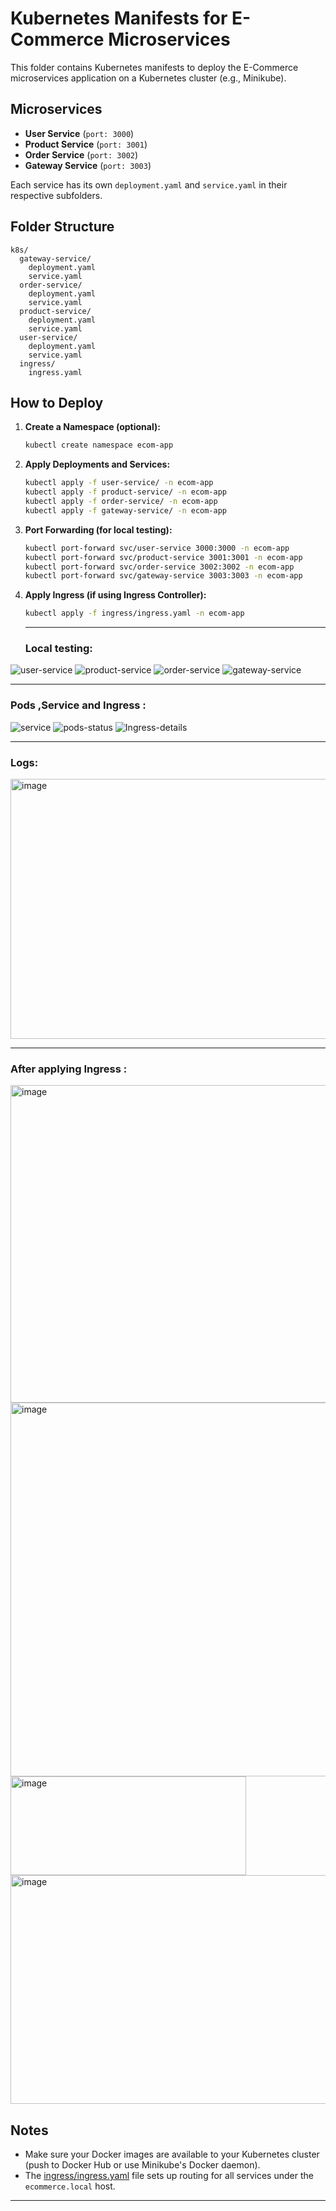 
# Kubernetes Manifests for E-Commerce Microservices

This folder contains Kubernetes manifests to deploy the E-Commerce microservices application on a Kubernetes cluster (e.g., Minikube).

## Microservices

- **User Service** (`port: 3000`)
- **Product Service** (`port: 3001`)
- **Order Service** (`port: 3002`)
- **Gateway Service** (`port: 3003`)

Each service has its own `deployment.yaml` and `service.yaml` in their respective subfolders.

## Folder Structure

```
k8s/
  gateway-service/
    deployment.yaml
    service.yaml
  order-service/
    deployment.yaml
    service.yaml
  product-service/
    deployment.yaml
    service.yaml
  user-service/
    deployment.yaml
    service.yaml
  ingress/
    ingress.yaml
```

## How to Deploy

1. **Create a Namespace (optional):**
   ```sh
   kubectl create namespace ecom-app
   ```

2. **Apply Deployments and Services:**
   ```sh
   kubectl apply -f user-service/ -n ecom-app
   kubectl apply -f product-service/ -n ecom-app
   kubectl apply -f order-service/ -n ecom-app
   kubectl apply -f gateway-service/ -n ecom-app
   ```



3. **Port Forwarding (for local testing):**
   ```sh
   kubectl port-forward svc/user-service 3000:3000 -n ecom-app
   kubectl port-forward svc/product-service 3001:3001 -n ecom-app
   kubectl port-forward svc/order-service 3002:3002 -n ecom-app
   kubectl port-forward svc/gateway-service 3003:3003 -n ecom-app
   ```

4. **Apply Ingress (if using Ingress Controller):**
   ```sh
   kubectl apply -f ingress/ingress.yaml -n ecom-app
   ```
   ---
   ### Local testing:
   
![user-service](https://github.com/user-attachments/assets/a2a0b3e5-eea7-455f-960e-c5e128cf8585)
![product-service](https://github.com/user-attachments/assets/e963a4c7-d099-4b7f-8645-b42c06e72202)
![order-service](https://github.com/user-attachments/assets/3c298b63-c098-4199-9a8f-587f3ff86c08)
![gateway-service](https://github.com/user-attachments/assets/8f591d2f-9303-4a27-956a-3e5c87c144de)

---

### Pods ,Service and Ingress :

![service](https://github.com/user-attachments/assets/cfa7621d-0333-4c57-bef5-6099c8e091a4)
![pods-status](https://github.com/user-attachments/assets/6a3576cc-70ce-40d0-8f71-df90a7ca618b)
![Ingress-details](https://github.com/user-attachments/assets/cc7f2f4e-1e47-4091-898c-1d9fe2d1f406)

---

### Logs:

<img width="1497" height="416" alt="image" src="https://github.com/user-attachments/assets/adb1ca90-20fb-44f1-9822-b1b13e7d77bd" />

---

### After applying Ingress :

<img width="967" height="508" alt="image" src="https://github.com/user-attachments/assets/d526b9f9-9e9d-45a9-803b-6cc4376ef116" />

<img width="1049" height="598" alt="image" src="https://github.com/user-attachments/assets/e00f39c3-0609-4cd2-8552-a62b82cec8de" />

<img width="377" height="158" alt="image" src="https://github.com/user-attachments/assets/c5b3b88b-08d3-42e0-a298-198107cd377d" />

<img width="933" height="366" alt="image" src="https://github.com/user-attachments/assets/0a7ef04d-8ed3-4b55-9ed0-4221b5982b69" />


## Notes

- Make sure your Docker images are available to your Kubernetes cluster (push to Docker Hub or use Minikube's Docker daemon).
- The [ingress/ingress.yaml](ingress/ingress.yaml) file sets up routing for all services under the `ecommerce.local` host.

---
